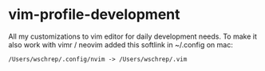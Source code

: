 # vim-profile-development
All my customizations to vim editor for daily development needs.
To make it also work with vimr / neovim added this softlink in ~/.config on mac:

```
/Users/wschrep/.config/nvim -> /Users/wschrep/.vim
```



